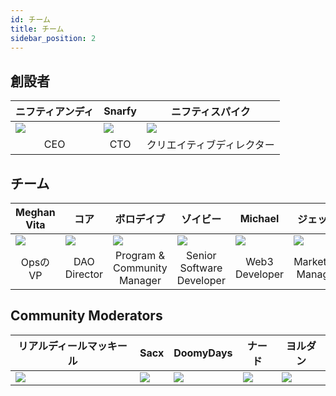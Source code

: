 ```yaml
---
id: チーム
title: チーム
sidebar_position: 2
---
```


## 創設者

| ニフティアンディ                  | Snarfy                    | ニフティスパイク                  |
| ------------------------- | ------------------------- | ------------------------- |
| ![](/img/NiftyAndy.png)   | ![](/img/snarfy.png)      | ![](/img/NiftySpike.png)  |
| <div align="center"> CEO </div> | <div align="center"> CTO </div> | <div align="center"> クリエイティブディレクター </div> |

## チーム

| Meghan Vita               | コア                        | ボロデイブ                     | ゾイビー                      | Michael                    | ジェッペ                      |
| ------------------------- | ------------------------- | ------------------------- | ------------------------- | -------------------------- | ------------------------- |
| ![](/img/NiftyMorgan.png) | ![](/img/koa.png)         | ![](/img/bolo.png)        | ![](/img/zoiby.png)       | ![](/img/NiftyMichael.png) | ![](/img/jeppe.png)       |
| <div align="center"> OpsのVP </div> | <div align="center"> DAO Director </div> | <div align="center"> Program & Community Manager </div> | <div align="center"> Senior Software Developer </div> | <div align="center"> Web3 Developer </div>  | <div align="center"> Marketing Manager </div> |

## Community Moderators

| <div align="center"> リアルディールマッキール </div> | <div align="center"> Sacx </div> | <div align="center"> DoomyDays </div> | <div align="center"> ナード </div> | <div align="center"> ヨルダン </div> |
| ------------------------- | -------------------------- | -------------------------- | -------------------------- | -------------------------- |
| ![](/img/realdeal.png)    | ![](/img/sacx.png)         | ![](/img/doomy.png)        | ![](/img/nard.png)         | ![](/img/jordan.png)       |
